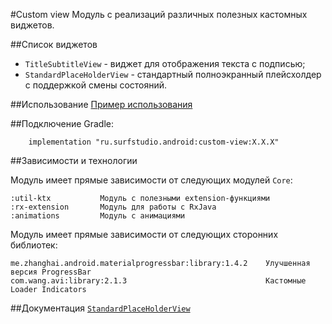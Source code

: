 #Custom view
Модуль с реализаций различных полезных кастомных виджетов.

##Список виджетов

+ `TitleSubtitleView` - виджет для отображения текста с подписью;
+ `StandardPlaceHolderView` - стандартный полноэкранный плейсхолдер с поддержкой смены состояний.

##Использование
[Пример использования](../custom-view-sample)

##Подключение
Gradle:
```
    implementation "ru.surfstudio.android:custom-view:X.X.X"
```    
##Зависимости и технологии

Модуль имеет прямые зависимости от следующих модулей `Core`:

    :util-ktx           Модуль с полезными extension-функциями
    :rx-extension       Модуль для работы с RxJava
    :animations         Модуль с анимациями
    
Модуль имеет прямые зависимости от следующих сторонних библиотек:

    me.zhanghai.android.materialprogressbar:library:1.4.2    Улучшенная версия ProgressBar
    com.wang.avi:library:2.1.3                               Кастомные Loader Indicators

##Документация
[`StandardPlaceHolderView`](../custom-view/STANDARD-PLACEHOLDER-VIEW-README.md)